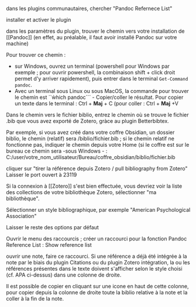 dans les plugins communautaires, chercher "Pandoc Refernece List"

installer et activer le plugin

dans les paramètres du plugin, trouver le chemin vers votre installation de [[Pandoc]] (en effet, au préalable, il faut avoir installé Pandoc sur votre machine)

Pour trouver ce chemin : 
  - sur Windows, ouvrez un terminal (powershell pour Windows par exemple ; pour ouvrir powershell, la combinaison shift + click droit permet d'y arriver rapidement), puis entrer dans le terminal ```Get-Command pandoc```. 
  - Avec un terminal sous Linux ou sous MacOS, la commande pour trouver le chemin est ``ẁhich pandoc``` - Copier/coller le résultat. Pour copier un texte dans le terminal : Ctrl + **Maj** + C (pour coller : Ctrl + **Maj** +V

Dans le chemin vers le fichier biblio, entrez le chemin où se trouve le fichier .bib que vous avez exporté de Zotero, gràce au plugin Betterbibtex. 

Par exemple, si vous avez créé dans votre coffre Obsidian, un dossier biblio, le chemin (relatif) sera /biblio/fichier.bib ; si le chemin relatif ne fonctionne pas, indiquer le chemin depuis votre Home (si le coffre est sur le bureau ce chemin sera -sous Windows - : C:/user/votre_nom_utilisateur/Bureau/coffre_obsidian/biblio/fichier.bib

cliquer sur "tirer la référence depuis Zotero / pull bibliography from Zotero"
Laisser le port ouvert à 23119

Si la connexion à [[Zotero]] s'est bien effectuée, vous devriez voir la liste des collections de votre bibliothèque Zotero, sélectionner "ma bibliothèque". 

Sélectionner un style bibliographique, par exemple "American Psychological Association"

Laisser le reste des options par défaut

Ouvrir le menu des raccourcis ; créer un raccourci pour la fonction Pandoc Reference List : Show reference list

ouvrir une note, faire ce raccourci. Si une référence a déjà été intégrée à la note par le biais du plugin Citations ou du plugin Zotero intégration, la ou les références présentes dans le texte doivent s'afficher selon le style choisi (cf. APA ci-dessus) dans une colonne de droite.

Il est possible de copier en cliquant sur une icone en haut de cette colonne, pour copier depuis la colonne de droite toute la biblio relative à la note et la coller à la fin de la note. 